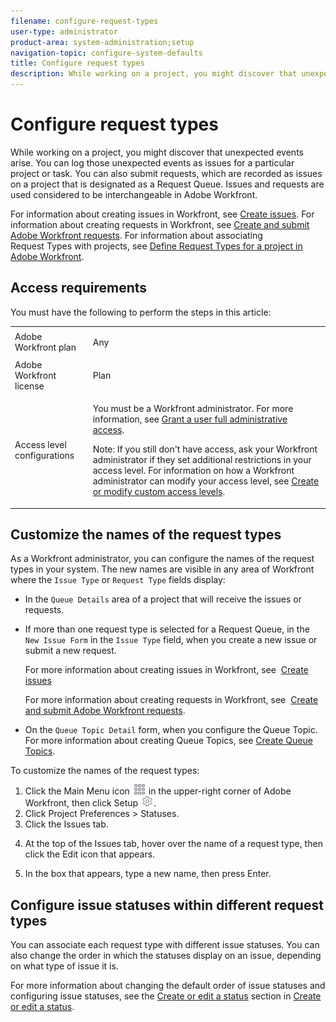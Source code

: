 ```yaml
---
filename: configure-request-types
user-type: administrator
product-area: system-administration;setup
navigation-topic: configure-system-defaults
title: Configure request types
description: While working on a project, you might discover that unexpected events arise. You can log those unexpected events as issues for a particular project or task. You can also submit requests, which are recorded as issues on a project that is designated as a Request Queue. Issues and requests are used considered to be interchangeable in Adobe Workfront.
---
```


# Configure request types

While working on a project, you might discover that unexpected events arise. You can log those unexpected events as issues for a particular project or task. You can also submit requests, which are recorded as issues on a project that is designated as a Request Queue. Issues and requests are used considered to be interchangeable in Adobe Workfront.

For information about creating issues in Workfront, see [Create issues](../../../manage-work/issues/manage-issues/create-issues.md). For information about creating requests in Workfront, see [Create and submit Adobe Workfront requests](../../../manage-work/requests/create-requests/create-submit-requests.md). For information about associating Request&nbsp;Types with projects, see [Define Request Types for a project in Adobe Workfront](../../../manage-work/requests/create-and-manage-request-queues/define-request-types-for-project.md).

## Access requirements

You must have the following to perform the steps in this article:

<table cellspacing="0"> 
 <col> 
 <col> 
 <tbody> 
  <tr> 
   <td role="rowheader">Adobe Workfront plan</td> 
   <td> <p>Any</p> </td> 
  </tr> 
  <tr> 
   <td role="rowheader">Adobe Workfront license</td> 
   <td> <p>Plan </p> </td> 
  </tr> 
  <tr> 
   <td role="rowheader">Access level configurations</td> 
   <td> <p>You must be a Workfront administrator. For more information, see <a href="../../../administration-and-setup/add-users/configure-and-grant-access/grant-a-user-full-administrative-access.md" class="MCXref xref">Grant a user full administrative access</a>.</p> <p>Note: If you still don't have access, ask your Workfront administrator if they set additional restrictions in your access level. For information on how a Workfront administrator can modify your access level, see <a href="../../../administration-and-setup/add-users/configure-and-grant-access/create-modify-access-levels.md" class="MCXref xref">Create or modify custom access levels</a>.</p> </td> 
  </tr> 
 </tbody> 
</table>

<!--
Set what issue or request types are allowed for a project You can organize the kind of issues or requests that are logged in Workfront by Request Types. This organization is useful for reporting reasons and for helping users understand what kind of unexpected work might occur during the lifetime of a project. You can specify the type of requests that can be logged on a project when you configure the Queue Details area for the project. Click Projects in the Main Menu. Click the name of the project to open it. In the left panel, click Queue Details. In the Queue Properties section, select the Request Types you want for the project. Note: You must have at least one request type selected. You can select multiple request types. Click Save. The request types you specified will be available to select when you enter a new issue on a task or a project, or when you submit a new request to the project.
-->

## Customize the names of the request types

As a Workfront administrator, you can configure the names of the request types in your system. The new names are visible in any area of Workfront where the `Issue Type` or `Request Type` fields display:

* In the `Queue Details` area of&nbsp;a project that will receive the issues or requests.&nbsp;
* If more than one request type is selected for a Request Queue, in the `New Issue Form` in the `Issue Type` field, when you create a new issue or submit a new request.

  For more information about creating issues in Workfront, see&nbsp; [Create issues](../../../manage-work/issues/manage-issues/create-issues.md)

  For more information about creating requests in Workfront, see&nbsp; [Create and submit Adobe Workfront requests](../../../manage-work/requests/create-requests/create-submit-requests.md).

* On the `Queue Topic Detail` form, when you configure the Queue Topic.  
  For more information about creating Queue Topics, see [Create Queue Topics](../../../manage-work/requests/create-and-manage-request-queues/create-queue-topics.md).

To customize the names of the request types:

<ol> 
 <li value="1">Click the <span class="bold">Main Menu</span> icon <img src="assets/main-menu-icon.png"> in the upper-right corner of Adobe Workfront, then click <span class="bold">Setup</span> <img src="assets/gear-icon-settings.png">.</li> 
 <li value="2">Click <span class="bold">Project Preferences</span> > <span class="bold">Statuses</span>.</li> 
 <li value="3">Click the <span class="bold">Issues</span> tab.</li> 
 <li value="4"> <p>At the top of the <span class="bold">Issues</span> tab, hover over the name of a request type, then click the <span class="bold">Edit</span> icon that appears.<br></p>  </li> 
 <li value="5"> <p>In the box that appears, type a new name, then press <span class="bold">Enter</span>.</p> </li> 
</ol>

## Configure issue statuses within different request types

You can associate each request type with different issue statuses. You can also change&nbsp;the order in which the statuses display on an issue, depending on what type of issue it is.&nbsp;

For more information about changing the default order of issue statuses and configuring issue statuses, see the [Create or edit a status](../../../administration-and-setup/customize-workfront/creating-custom-status-and-priority-labels/create-or-edit-a-status.md) section in [Create or edit a status](../../../administration-and-setup/customize-workfront/creating-custom-status-and-priority-labels/create-or-edit-a-status.md).
